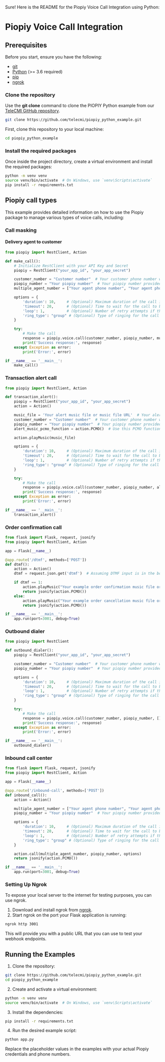 Sure! Here is the README for the Piopiy Voice Call Integration using Python:

# Piopiy Voice Call Integration

## Prerequisites

Before you start, ensure you have the following:

- <a href="https://git-scm.com/" target="_blank">git</a>
- <a href="https://www.python.org/" target="_blank">Python</a> (>= 3.6 required)
- <a href="https://pypi.org/project/pip/" target="_blank">pip</a>
- <a href="https://ngrok.com/" target="_blank">ngrok</a>

### Clone the repository

Use the **git clone** command to clone the PIOPIY Python example from our <a href="https://github.com/telecmi/piopiy_python_example" target="_blank">TeleCMI GitHub repository</a>.

```bash
git clone https://github.com/telecmi/piopiy_python_example.git
```

First, clone this repository to your local machine:

```sh
cd piopiy_python_example
```

### Install the required packages

Once inside the project directory, create a virtual environment and install the required packages:

```sh
python -m venv venv
source venv/bin/activate  # On Windows, use `venv\Scripts\activate`
pip install -r requirements.txt
```

## Piopiy call types

This example provides detailed information on how to use the Piopiy package to manage various types of voice calls, including:

### Call masking

#### Delivery agent to customer

```python
from piopiy import RestClient, Action

def make_call():
    # Initialize RestClient with your API Key and Secret
    piopiy = RestClient("your_app_id", "your_app_secret")

    customer_number = "Customer number"  # Your customer phone number with country code
    piopiy_number = "Your piopiy number"  # Your piopiy number provided by the Piopiy TeleCMI platform
    multiple_agent_number = ["Your agent phone number", "Your agent phone number"]  # Multiple agent's phone numbers with country code

    options = {
        'duration': 10,     # (Optional) Maximum duration of the call in seconds
        'timeout': 20,      # (Optional) Time to wait for the call to be answered
        'loop': 1,          # (Optional) Number of retry attempts if the call is not answered
        'ring_type': "group" # (Optional) Type of ringing for the call
    }

    try:
        # Make the call
        response = piopiy.voice.call(customer_number, piopiy_number, multiple_agent_number, options)
        print('Success response:', response)
    except Exception as error:
        print('Error:', error)

if __name__ == '__main__':
    make_call()
```

### Transaction alert call

```python
from piopiy import RestClient, Action

def transaction_alert():
    piopiy = RestClient("your_app_id", "your_app_secret")
    action = Action()

    music_file = 'Your alert music file or music file URL'  # Your alert music file or music file URL
    customer_number = "Customer number"  # Your customer phone number with country code
    piopiy_number = "Your piopiy number"  # Your piopiy number provided by the Piopiy TeleCMI platform
    alert_music_pcmo_function = action.PCMO()  # Use this PCMO function to play your alert music

    action.playMusic(music_file)

    options = {
        'duration': 10,     # (Optional) Maximum duration of the call in seconds
        'timeout': 20,      # (Optional) Time to wait for the call to be answered
        'loop': 1,          # (Optional) Number of retry attempts if the call is not answered
        'ring_type': "group" # (Optional) Type of ringing for the call
    }

    try:
        # Make the call
        response = piopiy.voice.call(customer_number, piopiy_number, alert_music_pcmo_function, options)
        print('Success response:', response)
    except Exception as error:
        print('Error:', error)

if __name__ == '__main__':
    transaction_alert()
```

### Order confirmation call

```python
from flask import Flask, request, jsonify
from piopiy import RestClient, Action

app = Flask(__name__)

@app.route('/dtmf', methods=['POST'])
def dtmf():
    action = Action()
    dtmf = request.json.get('dtmf')  # Assuming DTMF input is in the body of the request

    if dtmf == 1:
        action.playMusic("Your example order confirmation music file or music file URL")
        return jsonify(action.PCMO())
    else:
        action.playMusic("Your example order cancellation music file or music file URL")
        return jsonify(action.PCMO())

if __name__ == '__main__':
    app.run(port=3001, debug=True)
```

### Outbound dialer

```python
from piopiy import RestClient

def outbound_dialer():
    piopiy = RestClient("your_app_id", "your_app_secret")

    customer_number = "Customer number"  # Your customer phone number with country code
    piopiy_number = "Your piopiy number"  # Your piopiy number provided by the Piopiy TeleCMI platform

    options = {
        'duration': 10,     # (Optional) Maximum duration of the call in seconds
        'timeout': 20,      # (Optional) Time to wait for the call to be answered
        'loop': 1,          # (Optional) Number of retry attempts if the call is not answered
        'ring_type': "group" # (Optional) Type of ringing for the call
    }

    try:
        # Make the call
        response = piopiy.voice.call(customer_number, piopiy_number, [], options)
        print('Success response:', response)
    except Exception as error:
        print('Error:', error)

if __name__ == '__main__':
    outbound_dialer()
```

### Inbound call center

```python
from flask import Flask, request, jsonify
from piopiy import RestClient, Action

app = Flask(__name__)

@app.route('/inbound-call', methods=['POST'])
def inbound_call():
    action = Action()

    multiple_agent_number = ["Your agent phone number", "Your agent phone number"]  # Multiple agent's phone numbers with country code
    piopiy_number = "Your piopiy number"  # Your piopiy number provided by the Piopiy TeleCMI platform

    options = {
        'duration': 10,     # (Optional) Maximum duration of the call in seconds
        'timeout': 20,      # (Optional) Time to wait for the call to be answered
        'loop': 1,          # (Optional) Number of retry attempts if the call is not answered
        'ring_type': "group" # (Optional) Type of ringing for the call
    }

    action.call(multiple_agent_number, piopiy_number, options)
    return jsonify(action.PCMO())

if __name__ == '__main__':
    app.run(port=3001, debug=True)
```

### Setting Up Ngrok

To expose your local server to the internet for testing purposes, you can use ngrok.

1. Download and install ngrok from <a href="https://ngrok.com/" target="_blank">ngrok</a>.
2. Start ngrok on the port your Flask application is running:

```sh
ngrok http 3001
```

This will provide you with a public URL that you can use to test your webhook endpoints.

## Running the Examples

1. Clone the repository:

```sh
git clone https://github.com/telecmi/piopiy_python_example.git
cd piopiy_python_example
```

2. Create and activate a virtual environment:

```sh
python -m venv venv
source venv/bin/activate  # On Windows, use `venv\Scripts\activate`
```

3. Install the dependencies:

```sh
pip install -r requirements.txt
```

4. Run the desired example script:

```sh
python app.py
```

Replace the placeholder values in the examples with your actual Piopiy credentials and phone numbers.
